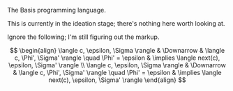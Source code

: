 The Basis programming language.  

This is currently in the ideation stage; there's nothing here worth looking at.

Ignore the following; I'm still figuring out the markup.

$$ 
\begin{align}
\langle c, \epsilon, \Sigma \rangle & \Downarrow & \langle c, \Phi', \Sigma' \rangle \quad \Phi' = \epsilon & \implies \langle next(c), \epsilon, \Sigma' \rangle \\
\langle c, \epsilon, \Sigma \rangle & \Downarrow & \langle c, \Phi', \Sigma' \rangle \quad \Phi' = \epsilon & \implies \langle next(c), \epsilon, \Sigma' \rangle
\end{align}
$$
